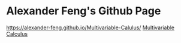 # Alexander Feng's Github Page
https://alexander-feng.github.io/Multivariable-Calulus/
<a href="https://alexander-feng.github.io/Multivariable-Calulus/"> Multivariable Calculus </a>

